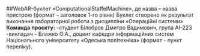 ##WebAR-буклет «ComputationalStaffelMachine», де назва – назва пристрою (формат – заголовок 1-го рівня)
Буклет створено як результат виконання лабораторної роботи з дисципліни
«Операційні системи» 
**Команда проєкту:**
-студент Білобров Дмитро Вадимович, група АІ-223
-викладач – Блажко О.А., доцент кафедри інформаційних систем Національного
університету «Одеська політехніка» (формат - пункт переліку).
